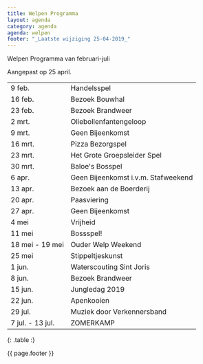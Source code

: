 ```yaml
---
title: Welpen Programma
layout: agenda
category: agenda
agenda: welpen
footer: "_Laatste wijziging 25-04-2019_"
---
```


Welpen Programma van februari-juli

Aangepast op 25 april.

| | |
|---|---|
| 9 feb. | Handelsspel |
| 16 feb. | Bezoek Bouwhal |
| 23 feb. | Bezoek Brandweer |
| 2 mrt. | Oliebollenfantengeloop |
| 9 mrt. | Geen Bijeenkomst |
| 16 mrt. | Pizza Bezorgspel |
| 23 mrt. | Het Grote Groepsleider Spel |
| 30 mrt. | Baloe's Bosspel |
| 6 apr. | Geen Bijeenkomst i.v.m. Stafweekend |
| 13 apr. | Bezoek aan de Boerderij |
| 20 apr. | Paasviering |
| 27 apr. | Geen Bijeenkomst |
| 4 mei | Vrijheid |
| 11 mei | Bossspel! |
| 18 mei - 19 mei | Ouder Welp Weekend |
| 25 mei | Stippeltjeskunst |
| 1 jun. | Waterscouting Sint Joris |
| 8 jun. | Bezoek Brandweer |
| 15 jun. | Jungledag 2019 |
| 22 jun. | Apenkooien |
| 29 jul. | Muziek door Verkennersband |
| 7 jul. - 13 jul. | ZOMERKAMP |
{: .table :}

{{ page.footer }}
